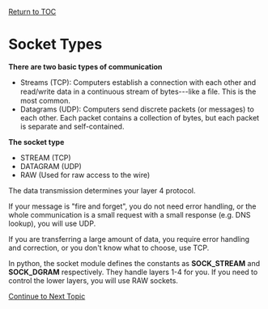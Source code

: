 <a href="https://github.com/CyberTrainingUSAF/08-Network-Programming/blob/master/00-Table-of-Contents.md" rel="Return to TOC"> Return to TOC </a>

# Socket Types

**There are two basic types of communication** 

* Streams \(TCP\):  Computers establish a connection with each other and read/write data in a continuous stream of bytes---like a ﬁle.  This is the most common. 
* Datagrams \(UDP\): Computers send discrete packets \(or messages\) to each other.   Each packet contains a collection of bytes, but each packet is separate and self-contained. 

**The socket type**

* STREAM \(TCP\)
* DATAGRAM \(UDP\)
* RAW \(Used for raw access to the wire\)

The data transmission determines your layer 4 protocol.

If your message is "fire and forget", you do not need error handling, or the whole communication is a small request with a small response \(e.g. DNS lookup\), you will use UDP.

If you are transferring a large amount of data, you require error handling and correction, or you don't know what to choose, use TCP.

In python, the socket module defines the constants as **SOCK\_STREAM** and **SOCK\_DGRAM** respectively. They handle layers 1-4 for you. If you need to control the lower layers, you will use RAW sockets.

<a href="https://github.com/CyberTrainingUSAF/08-Network-Programming/blob/master/03-intro-to-sockets/bsd-socket-api/connections.md" > Continue to Next Topic </a>
